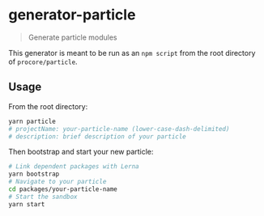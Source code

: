 # generator-particle
> Generate particle modules


This generator is meant to be run as an `npm script` from the root directory of `procore/particle`.


## Usage

From the root directory:
```bash
yarn particle
# projectName: your-particle-name (lower-case-dash-delimited)
# description: brief description of your particle
```

Then bootstrap and start your new particle:

```bash
# Link dependent packages with Lerna
yarn bootstrap
# Navigate to your particle
cd packages/your-particle-name
# Start the sandbox
yarn start
```
